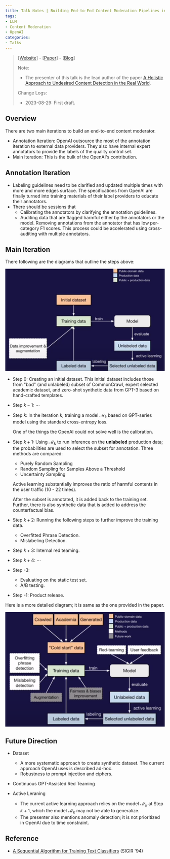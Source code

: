 ```yaml
---
title: Talk Notes | Building End-to-End Content Moderation Pipelines in the Real World
tags: 
- LLM
- Content Moderation
- OpenAI
categories:
- Talks
---
```

> [[Website](https://multimodal-content-moderation.github.io/)] - [[Paper](https://arxiv.org/abs/2208.03274)] - [[Blog](https://openai.com/blog/new-and-improved-content-moderation-tooling)]
> 
> Note:
> - The presenter of this talk is the lead author of the paper [A Holistic Approach to Undesired Content Detection in the Real World](https://arxiv.org/abs/2208.03274).
> 
> Change Logs:
>
> - 2023-08-29: First draft.
## Overview
There are two main iterations to build an end-to-end content moderator. 
- Annotation Iteration: OpenAI outsource the most of the annotation iteration to external data providers. They also have internal expert annotators to provide the labels of the quality control set.
- Main Iteration: This is the bulk of the OpenAI's contribution.

## Annotation Iteration
- Labeling guidelines need to be clarified and updated multiple times with more and more edges surface. The specifications from OpenAI are finally turned into training materials of their label providers to educate their annotators.
- There should be sessions that
  - Calibrating the annotators by clarifying the annotation guidelines.
  - Auditing data that are flagged harmful either by the annotators or the model. Removing annotations from the annotator that has low per-category F1 scores. This process could be accelerated using cross-auditing with multiple annotators.
  

## Main Iteration
There following are the diagrams that outline the steps above:

![](https://raw.githubusercontent.com/guanqun-yang/remote-images/master/2023/08/upgit_20230830_1693372643.png)

- Step 0: Creating an initial dataset. This initial dataset includes those from "bad" (and unlabeled) subset of CommonCrawl, expert selected academic dataset, and zero-shot synthetic data from GPT-3 based on hand-crafted templates.

- Step $k-1$: $\cdots$

- Step $k$: In the iteration $k$, training a model $\mathcal{M}_k$ based on GPT-series model using the standard cross-entropy loss.
  
  One of the things the OpenAI could not solve well is the calibration.

- Step $k+1$: Using $\mathcal{M}_k$ to run inference on the **unlabeled** production data; the probabilities are used to select the subset for annotation. Three methods are compared:
  - Purely Random Sampling
  - Random Sampling for Samples Above a Threshold
  - Uncertainty Sampling
  
  Active learning substantially improves the ratio of harmful contents in the user traffic (10 - 22 times).
  
  After the subset is annotated, it is added back to the training set. Further, there is also synthetic data that is added to address the counterfactual bias.
  
- Step $k+2$: Running the following steps to further improve the training data.
  
  - Overfitted Phrase Detection.
  - Mislabeling Detection.
  
- Step $k+3$: Internal red teaming.

- Step $k+4$: $\cdots$

- Step -3:

  - Evaluating on the static test set.
  - A/B testing.

- Step -1: Product release.

Here is a more detailed diagram; it is same as the one provided in the paper.

![](https://raw.githubusercontent.com/guanqun-yang/remote-images/master/2023/08/upgit_20230830_1693372755.png)

## Future Direction
- Dataset
  - A more systematic approach to create synthetic dataset. The current approach OpenAI uses is described ad-hoc.
  - Robustness to prompt injection and ciphers.
  
- Continuous GPT-Assisted Red Teaming
- Active Leraning
  - The current active learning approach relies on the model $\mathcal{M}_k$ at Step $k+1$, which the model $\mathcal{M}_k$ may not be able to generalize.
  - The presenter also mentions anomaly detection; it is not prioritized in OpenAI due to time constraint.


## Reference
- [A Sequential Algorithm for Training Text Classifiers](https://arxiv.org/pdf/cmp-lg/9407020.pdf) (SIGIR '94)
